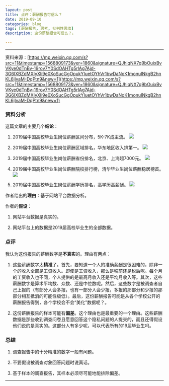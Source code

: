 ```yaml
---
layout: post
title: 点评：薪酬报告可信么？
date: 2019-09-10
categories: blog
tags: [薪酬报告, 思考, 批判性思维]
description: 这份薪酬报告可信么？。

---
```



----------

资料来源：[https://mp.weixin.qq.com/s?src=11&timestamp=1568809173&ver=1860&signature=QJhiqNX7q9bOuixBvVKye0dTnBv-19rov7Y0SdOAHTg5rlAg7Ajd-3G6IXBZdMXIyXli9e0XoSucGgOpukYIuetOYhVr1bwDaNoK1monuINkgB2hnKL6jIvaM-DqPtn9&new=1](https://mp.weixin.qq.com/s?src=11&timestamp=1568809173&ver=1860&signature=QJhiqNX7q9bOuixBvVKye0dTnBv-19rov7Y0SdOAHTg5rlAg7Ajd-3G6IXBZdMXIyXli9e0XoSucGgOpukYIuetOYhVr1bwDaNoK1monuINkgB2hnKL6jIvaM-DqPtn9&new=1)


### 资料分析 #

这篇文章的主要几个**结论**：

1. 2019届中国高校毕业生岗位薪酬区间分布，5K-7K成主流。
![](https://mmbiz.qpic.cn/mmbiz_jpg/tfzDxcOYznv0RXicKH3icDRXIgEC25jYJJbMU1npBDD4QjROiampiaGicWicqNkjHacqW66zoojNyt3wPuYXYS5FGBYQ/640?wx_fmt=jpeg&tp=webp&wxfrom=5&wx_lazy=1&wx_co=1)

2. 2019届中国高校毕业生岗位薪酬区域排名，华东地区收入排第一。
![](https://mmbiz.qpic.cn/mmbiz_jpg/tfzDxcOYznv0RXicKH3icDRXIgEC25jYJJbRUytVPX40IYmaxK1NicP59aAqv9XO7O3NJHOJLoN3RgFYwV0lZPUUw/640?wx_fmt=jpeg&tp=webp&wxfrom=5&wx_lazy=1&wx_co=1)

3. 2019届中国高校毕业生岗位薪酬省份排名，北京、上海超7000元。
![](https://mmbiz.qpic.cn/mmbiz_jpg/tfzDxcOYznv0RXicKH3icDRXIgEC25jYJJLcXLf6a3OBnPUkCk1JUHqs9jYoP391vDib22yuTc1SCoic0ev4QwfqGQ/640?wx_fmt=jpeg&tp=webp&wxfrom=5&wx_lazy=1&wx_co=1)

4. 2019届中国高校毕业生岗位薪酬院校排行榜，清华毕业生岗位薪酬稳居榜首。
![](https://mmbiz.qpic.cn/mmbiz_jpg/tfzDxcOYznv0RXicKH3icDRXIgEC25jYJJUTUs1JViavibeoy8yf06WULDyoOQ6gWj9DwuTowGyic2FFMBYd5pY58ag/640?wx_fmt=jpeg&tp=webp&wxfrom=5&wx_lazy=1&wx_co=1)

5. 2019届中国高校毕业生岗位薪酬学历排名，高学历高薪酬。
![](https://mmbiz.qpic.cn/mmbiz_jpg/tfzDxcOYznv0RXicKH3icDRXIgEC25jYJJm043IO9Gkj3I96bm3bXonM5kFzXfdm8NkFQnse3EvWlk0tDcxHv5Lw/640?wx_fmt=jpeg&tp=webp&wxfrom=5&wx_lazy=1&wx_co=1)


作者给出的**理由**：基于网站平台数据分析。

作者的**假设**：

1. 网站平台数据是真实的。

2. 网站平台上的数据是2019届高校毕业生的全部数据。



### 点评 ###

我认为这份报告的薪酬数字是**不真实**的。理由有两点：

1. 这些薪酬数字太**精准**了。首先，要知道一个人的准确薪酬是很困难的，除非一个的收入全部是工资收入。即使是工资收入，那么是税前还是税后呢。每个月的工资收入也不同，个人提供的是最高月收入还是平均月收入等。其次，这些薪酬数字是算术平均数、众数、还是中位数呢。然后，这些数字是被调查者自己上报的（有部分人会多报，也有一部分人会少报，多报的那部分和少报的那部分相互抵消的可能性极低）。最后，这份薪酬报告可能是从各个学校公开的薪酬报告得到，各个学校会不会“美化”数据呢？。

2. 这份薪酬报告的样本可能有**偏差**。这个理由也是最重要的一个理由。这些薪酬数据是那些收到调查问卷且愿意回答这个隐私问题的人提交的，而且还得假设他们说的是真实的。这部分人有多少呢，可以代表所有的19届毕业生吗。


### 总结 ###

1. 调查报告中的十分精准的数字一般有问题。

2. 不要假设被调查对象回答问题时说真话。

3.  基于样本的调查报告，其样本必须尽可能地能排除偏差。




----------